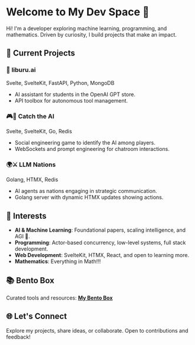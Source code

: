 # Welcome to My Dev Space 🌟

Hi! I'm a developer exploring machine learning, programming, and mathematics. Driven by curiosity, I build projects that make an impact.

## 🔭 Current Projects

### 🚀 **liburu.ai** 
Svelte, SvelteKit, FastAPI, Python, MongoDB  
- AI assistant for students in the OpenAI GPT store.
- API toolbox for autonomous tool management.

### 🎮🤖 **Catch the AI** 
Svelte, SvelteKit, Go, Redis  
- Social engineering game to identify the AI among players.
- WebSockets and prompt engineering for chatroom interactions.

### 🌍⚔️ **LLM Nations**
Golang, HTMX, Redis
- AI agents as nations engaging in strategic communication.
- Golang server with dynamic HTMX updates showing actions.

## 🌱 Interests

- **AI & Machine Learning**: Foundational papers, scaling intelligence, and AGI 🧠.
- **Programming**: Actor-based concurrency, low-level systems, full stack development.
- **Web Development**: SvelteKit, HTMX, React, and open to learning more.
- **Mathematics**: Everything in Math!!!

## 📚 Bento Box

Curated tools and resources:
[**My Bento Box**](#https://bento.me/jonxlegasa) <!-- Add your link here -->

## 🌐 Let's Connect

Explore my projects, share ideas, or collaborate. Open to contributions and feedback!

